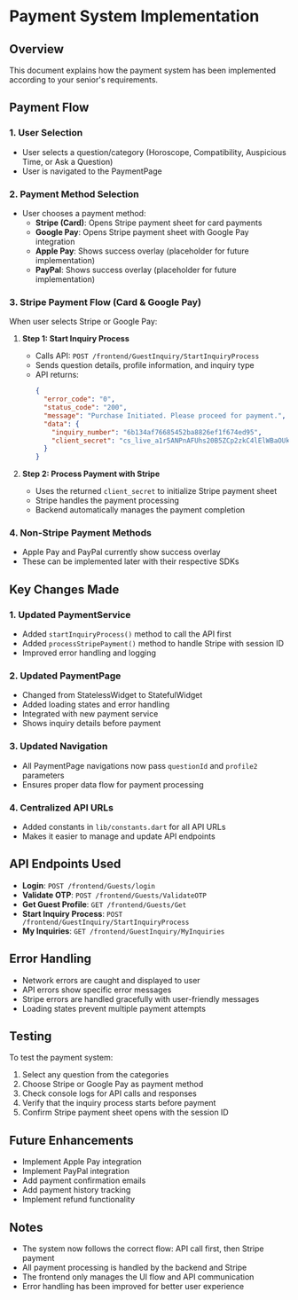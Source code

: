 # Payment System Implementation

## Overview
This document explains how the payment system has been implemented according to your senior's requirements.

## Payment Flow

### 1. User Selection
- User selects a question/category (Horoscope, Compatibility, Auspicious Time, or Ask a Question)
- User is navigated to the PaymentPage

### 2. Payment Method Selection
- User chooses a payment method:
  - **Stripe (Card)**: Opens Stripe payment sheet for card payments
  - **Google Pay**: Opens Stripe payment sheet with Google Pay integration
  - **Apple Pay**: Shows success overlay (placeholder for future implementation)
  - **PayPal**: Shows success overlay (placeholder for future implementation)

### 3. Stripe Payment Flow (Card & Google Pay)
When user selects Stripe or Google Pay:

1. **Step 1: Start Inquiry Process**
   - Calls API: `POST /frontend/GuestInquiry/StartInquiryProcess`
   - Sends question details, profile information, and inquiry type
   - API returns:
     ```json
     {
       "error_code": "0",
       "status_code": "200",
       "message": "Purchase Initiated. Please proceed for payment.",
       "data": {
         "inquiry_number": "6b134af76685452ba8826ef1f674ed95",
         "client_secret": "cs_live_a1r5ANPnAFUhs20B5ZCp2zkC4lElWBaOUkCMxXKc4dyonQa0U548UPlyth"
       }
     }
     ```

2. **Step 2: Process Payment with Stripe**
   - Uses the returned `client_secret` to initialize Stripe payment sheet
   - Stripe handles the payment processing
   - Backend automatically manages the payment completion

### 4. Non-Stripe Payment Methods
- Apple Pay and PayPal currently show success overlay
- These can be implemented later with their respective SDKs

## Key Changes Made

### 1. Updated PaymentService
- Added `startInquiryProcess()` method to call the API first
- Added `processStripePayment()` method to handle Stripe with session ID
- Improved error handling and logging

### 2. Updated PaymentPage
- Changed from StatelessWidget to StatefulWidget
- Added loading states and error handling
- Integrated with new payment service
- Shows inquiry details before payment

### 3. Updated Navigation
- All PaymentPage navigations now pass `questionId` and `profile2` parameters
- Ensures proper data flow for payment processing

### 4. Centralized API URLs
- Added constants in `lib/constants.dart` for all API URLs
- Makes it easier to manage and update API endpoints

## API Endpoints Used

- **Login**: `POST /frontend/Guests/login`
- **Validate OTP**: `POST /frontend/Guests/ValidateOTP`
- **Get Guest Profile**: `GET /frontend/Guests/Get`
- **Start Inquiry Process**: `POST /frontend/GuestInquiry/StartInquiryProcess`
- **My Inquiries**: `GET /frontend/GuestInquiry/MyInquiries`

## Error Handling

- Network errors are caught and displayed to user
- API errors show specific error messages
- Stripe errors are handled gracefully with user-friendly messages
- Loading states prevent multiple payment attempts

## Testing

To test the payment system:

1. Select any question from the categories
2. Choose Stripe or Google Pay as payment method
3. Check console logs for API calls and responses
4. Verify that the inquiry process starts before payment
5. Confirm Stripe payment sheet opens with the session ID

## Future Enhancements

- Implement Apple Pay integration
- Implement PayPal integration
- Add payment confirmation emails
- Add payment history tracking
- Implement refund functionality

## Notes

- The system now follows the correct flow: API call first, then Stripe payment
- All payment processing is handled by the backend and Stripe
- The frontend only manages the UI flow and API communication
- Error handling has been improved for better user experience




